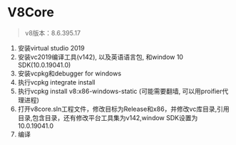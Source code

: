 # V8Core
> v8版本：8.6.395.17

1. 安装virtual studio 2019
2. 安装vc2019编译工具(v142), 以及英语语言包, 和window 10 SDK(10.0.19041.0)
3. 安装vcpkg和debugger for windows
4. 执行vcpkg integrate install
5. 执行vcpkg install v8:x86-windows-static (可能需要翻墙, 可以用proifier代理进程)
6. 打开v8core.sln工程文件，修改目标为Release和x86，并修改vc库目录,引用目录,包含目录，还有修改平台工具集为v142,window SDK设置为10.0.19041.0
7. 编译